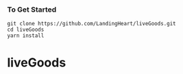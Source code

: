 ### To Get Started

```
git clone https://github.com/LandingHeart/liveGoods.git
cd liveGoods
yarn install

```
# liveGoods
